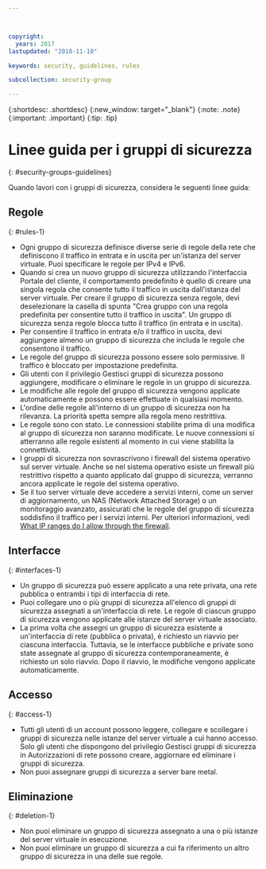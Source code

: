 ```yaml
---



copyright:
  years: 2017
lastupdated: "2018-11-10"

keywords: security, guidelines, rules

subcollection: security-group

---
```


{:shortdesc: .shortdesc}
{:new_window: target="_blank"}
{:note: .note}
{:important: .important}
{:tip: .tip}

# Linee guida per i gruppi di sicurezza
{: #security-groups-guidelines}

Quando lavori con i gruppi di sicurezza, considera le seguenti linee guida:

## Regole
{: #rules-1}

* Ogni gruppo di sicurezza definisce diverse serie di regole della rete che definiscono il traffico in entrata e in uscita per un'istanza del server virtuale. Puoi specificare le regole per IPv4 e IPv6.
* Quando si crea un nuovo gruppo di sicurezza utilizzando l'interfaccia Portale del cliente, il comportamento predefinito è quello di creare una singola regola che consente tutto il traffico in uscita dall'istanza del server virtuale. Per creare il gruppo di sicurezza senza regole, devi deselezionare la casella di spunta "Crea gruppo con una regola predefinita per consentire tutto il traffico in uscita". Un gruppo di sicurezza senza regole blocca tutto il traffico (in entrata e in uscita).
* Per consentire il traffico in entrata e/o il traffico in uscita, devi aggiungere almeno un gruppo di sicurezza che includa le regole che consentono il traffico.
* Le regole del gruppo di sicurezza possono essere solo permissive. Il traffico è bloccato per impostazione predefinita.
* Gli utenti con il privilegio Gestisci gruppi di sicurezza possono aggiungere, modificare o eliminare le regole in un gruppo di sicurezza.
* Le modifiche alle regole del gruppo di sicurezza vengono applicate automaticamente e possono essere effettuate in qualsiasi momento.
* L'ordine delle regole all'interno di un gruppo di sicurezza non ha rilevanza. La priorità spetta sempre alla regola meno restrittiva.
* Le regole sono con stato. Le connessioni stabilite prima di una modifica al gruppo di sicurezza non saranno modificate. Le nuove connessioni si atterranno alle regole esistenti al momento in cui viene stabilita la connettività.
* I gruppi di sicurezza non sovrascrivono i firewall del sistema operativo sul server virtuale. Anche se nel sistema operativo esiste un firewall più restrittivo rispetto a quanto applicato dal gruppo di sicurezza, verranno ancora applicate le regole del sistema operativo.
* Se il tuo server virtuale deve accedere a servizi interni, come un server di aggiornamento, un NAS (Network Attached Storage) o un monitoraggio avanzato, assicurati che le regole del gruppo di sicurezza soddisfino il traffico per i servizi interni. Per ulteriori informazioni, vedi [What IP ranges do I allow through the firewall](/docs/infrastructure/hardware-firewall-dedicated?topic=hardware-firewall-dedicated-ibm-cloud-ip-ranges).

## Interfacce
{: #interfaces-1}

* Un gruppo di sicurezza può essere applicato a una rete privata, una rete pubblica o entrambi i tipi di interfaccia di rete.
* Puoi collegare uno o più gruppi di sicurezza all'elenco di gruppi di sicurezza assegnati a un'interfaccia di rete. Le regole di ciascun gruppo di sicurezza vengono applicate alle istanze del server virtuale associato.
* La prima volta che assegni un gruppo di sicurezza esistente a un'interfaccia di rete (pubblica o privata), è richiesto un riavvio per ciascuna interfaccia.  Tuttavia, se le interfacce pubbliche e private sono state assegnate al gruppo di sicurezza contemporaneamente, è richiesto un solo riavvio.  Dopo il riavvio, le modifiche vengono applicate automaticamente.

## Accesso
{: #access-1}

* Tutti gli utenti di un account possono leggere, collegare e scollegare i gruppi di sicurezza nelle istanze del server virtuale a cui hanno accesso. Solo gli utenti che dispongono del privilegio Gestisci gruppi di sicurezza in Autorizzazioni di rete possono creare, aggiornare ed eliminare i gruppi di sicurezza.
* Non puoi assegnare gruppi di sicurezza a server bare metal.

## Eliminazione
{: #deletion-1}

* Non puoi eliminare un gruppo di sicurezza assegnato a una o più istanze del server virtuale in esecuzione.
* Non puoi eliminare un gruppo di sicurezza a cui fa riferimento un altro gruppo di sicurezza in una delle sue regole.
